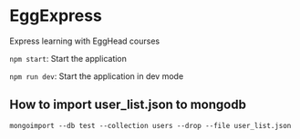 # EggExpress
Express learning with EggHead courses

`npm start`: Start the application

`npm run dev`: Start the application in dev mode


## How to import user_list.json to mongodb

```
mongoimport --db test --collection users --drop --file user_list.json
```
